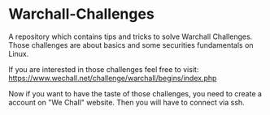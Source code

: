 # Warchall-Challenges
A repository which contains tips and tricks to solve Warchall Challenges. Those challenges are about basics and some securities fundamentals on Linux.

If you are interested in those challenges feel free to visit: https://www.wechall.net/challenge/warchall/begins/index.php

Now if you want to have the taste of those challenges, you need to create a account on "We Chall" website. Then you will have to connect via ssh.
